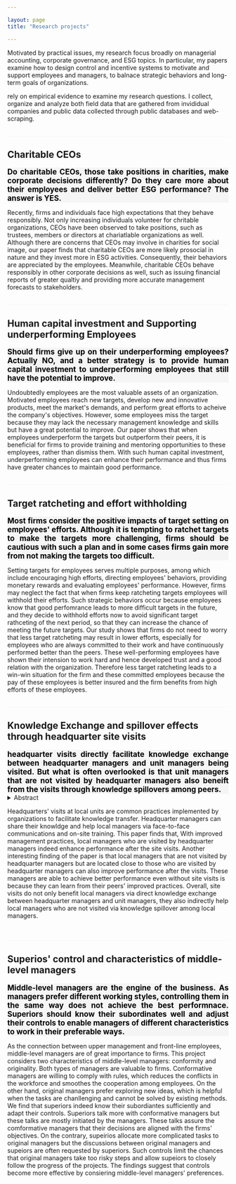 ```yaml
---

layout: page
title: "Research projects"

---
```



Motivated by practical issues, my research focus broadly on managerial accounting, corporate governance, and ESG topics. In particular, my papers examine how to design control and incentive systems to motivate and support employees and managers, to balnace strategic behaviors and long-term goals of organizations.

 rely on empirical evidence to examine my research questions. I collect, organize and analyze both field data that are gathered from invididual companies and public data collected through public databases and web-scraping. 
<br>
<br>
<hr style="background-color: whitesmoke">

## Charitable CEOs
<div style="background-color: whitesmoke; color: black; font-size: 17px; text-align: justify">  <b>Do charitable CEOs, those take positions in charities, make corporate decisions differently? Do they care more about their employees and deliver better ESG performance? The answer is YES. </b> 
</div>

Recently, firms and individuals face high expectations that they behave responsibly. Not only increasing individuals volunteer for chritable organizations, CEOs have been observed to take positions, such as trustees, members or directors at chariatlable organizations as well. Although there are concerns that CEOs may involve in charities for social image, our paper finds that charitable CEOs are more likely prosocial in nature and they invest more in ESG activities. Consequently, their behaviors are appreciated by the employees. Meanwhile, charitable CEOs behave responsibly in other corporate decisions as well, such as issuing financial reports of greater qualtiy and providing more accurate management forecasts to stakeholders.
<br>
<br>
<hr style="background-color: whitesmoke">

## Human capital investment and Supporting underperforming Employees
 <div style="background-color: whitesmoke; color: black; font-size: 17px; text-align: justify"> <b> Should firms give up on their underperforming employees? Actually NO, and a better strategy is to provide human capital investment to underperforming employees that still have the potential to improve. </b>
 </div>

Undoubtedly employees are the most valuable assets of an organization. Motivated employees reach new targets, develop new and innovative products, meet the market's demands, and perform great efforts to acheive the company's objectives. However, some employees miss the target because they may lack the necessary management knowledge and skills but have a great potential to improve. Our paper shows that when employees underperform the targets but outperform their peers, it is beneficial for firms to provide training and mentoring opportunities to these employees, rather than dismiss them. With such human capital investment, underperforming employees can enhance their performance and thus firms have greater chances to maintain good performance. 
<br>
<br>
<hr style="background-color: whitesmoke">

## Target ratcheting and effort withholding
 <div style="background-color: whitesmoke; color: black; font-size: 17px; text-align: justify"> <b> Most firms consider the positive impacts of target setting on employees' efforts. Although it is tempting to ratchet targets to make the targets more challenging, firms should be cautious with such a plan and in some cases firms gain more from not making the targets too difficult. </b>
 </div>

Setting targets for employees serves multiple purposes, among which include encouraging high efforts, directing employees' behaviors, providing monetary rewards and evaluating employees' performance. However, firms may neglect the fact that when firms keep ratcheting targets employees will withhold their efforts. Such strategic behaviors occur because employees know that good perfomrance leads to more difficult targets in the future, and they decide to withhold efforts now to avoid significant target rathceting of the next period, so that they can increase the chance of meeting the future targets. Our study shows that firms do not need to worry that less target ratcheting may result in lower efforts, especially for employees who are always committed to their work and have continuously performed better than the peers. These well-performing employees have shown their intension to work hard and hence developed trust and a good relation with the organization. Therefore less target ratcheting leads to a win-win situation for the firm and these committed employees because the pay of these employees is better insured and the firm benefits from high efforts of these employees. 
<br>
<br>
<hr style="background-color: whitesmoke">

## Knowledge Exchange and spillover effects through headquarter site visits
 <div style="background-color: whitesmoke; color: black; font-size: 17px; text-align: justify"> <b> headquarter visits directly facilitate knowledge exchange between headquarter managers and unit managers being visited. But what is often overlooked is that unit managers that are not visited by headquarter managers also beneift from the visits through knowledge spillovers among peers.</b>
 </div>

<details>
    <summary>Abstract</summary>
    <p class="abstract-text" style="font-size:.90em">Does free riding in collective... unemployment, at a cost of employed earning less</p>
</details>

Headquarters' visits at local units are common practices implemented by organizations to facilitate knowledge transfer. Headquarter managers can share their knowldge and help local managers via face-to-face communications and on-site training. This paper finds that, With improved management practices, local managers who are visited by headquarter managers indeed enhance performance after the site visits. Another interesting finding of the paper is that local managers that are not visited by headquarter managers but are located close to those who are visited by headquarter managers can also improve performance after the visits. These managers are able to achieve better performance even without site visits is because they can learn from their peers' improved practices. Overall, site visits do not only benefit local managers via direct knowledge exchange between headquarter managers and unit managers, they also indirectly help local managers who are not visited via knowledge spillover among local managers.  
<br>
<br>
<hr style="background-color: whitesmoke">

## Superios' control and characteristics of middle-level managers
 <div style="background-color: whitesmoke; color: black; font-size: 17px; text-align: justify"> <b> Middle-level managers are the engine of the business. As managers prefer different working styles, controlling them in the same way does not achieve the best performnace. Superiors should know their subordinates well and adjust their controls to enable managers of different characteristics to work in their preferable ways.
 </b>
 </div>

As the connection between upper management and front-line employees, middle-level managers are of great importance to firms. This project considers two characteristics of middle-level managers: conformity and originality. Both types of managers are valuable to firms. Conformative managers are willing to comply with rules, which reduces the conflicts in the workforce and smoothes the cooperation among employees. On the other hand, original managers prefer exploring new ideas, which is helpful when the tasks are chanllenging and cannot be solved by existing methods. We find that superiors indeed know their subordiantes sufficiently and adapt their controls. Superiors talk more with conformative managers but these talks are mostly initiated by the managers. These talks assure the comformative managers that their decisions are aligned with the firms' objectives. On the contrary, supeirios allocate more complicated tasks to original managers but the discussions between original managers and supeiors are often requested by superiors. Such controls limit the chances that original managers take too risky steps and allow supeiors to closely follow the progress of the projects. The findings suggest that controls become more effective by consiering middle-level managers' preferences.
<br>
<br>